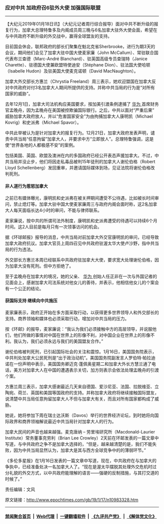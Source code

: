 ### 应对中共 加政府召6驻外大使 加强国际联盟
------------------------

<p>
 【大纪元2019年01月18日讯】（大纪元记者周行综合报导）面对中共不断升级的报复行为，加拿大总理特鲁多及内阁成员周三晚与6名加拿大驻外大使会面，希望在与中共政府不断升级的外交战中，赢得全球盟友的支持。
</p>
<p>
 目前国会休会，联邦政府的部长们聚集在魁北克省Sherbrooke，进行为期3天的会议，期间他们会见了加拿大驻中国大使麦家廉（John McCallum）、常驻联合国代表布兰查德（Marc-André Blanchard）、驻英国高级专员查瑞特（Janice Charette）、驻德国大使兼欧盟特使迪安（Stéphane Dion）、驻法国大使哈顿（Isabelle Hudon）及驻美国大使麦克诺顿（David MacNaughton）。
</p>
<p>
 加拿大外交部长方惠兰（Chrystia Freeland）周三表示，她欢迎盟国在加拿大反对中共政府对付3名加拿大人期间所提供的支持。并称中共当局的行为是“对所有国家的威胁”。
</p>
<p>
 去年12月1日，加拿大司法机构应美国要求，按加美引渡条例逮捕了
 <a href="http://www.epochtimes.com/gb/tag/%E5%8D%8E%E4%B8%BA.html">
  华为
 </a>
 首席财务官孟晚舟，因为孟晚舟在美国被控欺骗国际银行。之后，中共以面对“严重后果” 威胁加拿大政府放人，并以“危害国家安全”为由拘捕加拿大人康明凯（Michael Kovrig）和史派弗（Michael Spavor）。
</p>
<p>
 中共此举被认为是针对加拿大的报复行为。12月21日，加拿大政府发表声明，谴责中共当局“任意拘留”加拿大人，并要求中方“立即放人”。总理特鲁强调，这是使“世界各地的人都极感不安”的案例。
</p>
<p>
 包括美国、英国、欧盟及澳洲在内的多国政府已经公开表态声援加拿大。不过，中共当局并没止步，他们将因走私毒品被判15年徒刑的加拿大人谢伦伯格（Robert Lloyd Schellenberg）发回重审，并邀请国际媒体到场，见证法院将谢伦伯格改判死刑。
</p>
<h4>
 非人道行为惹怒加拿大
</h4>
<p>
 之前已有媒体曝光，康明凯和史派弗在被关押期间遭受不公待遇，比如被长时间审问，禁止熄灯等。加拿大驻中国大使麦家廉周三与政府内阁会面时称，这2名加拿大人每天面临长达4小时的审问，不能与律师联系。
</p>
<p>
 麦家廉说，按中共的所谓司法外制度，康明凯和史派弗遭受的待遇可以持续6个月时间。这2人目前是每月只有一次领事访问的机会。
</p>
<p>
 据《环球邮报》报导的消息，中共当局对前加拿大外交官康明凯的审问，已经导致加拿大政府抗议。加拿大官员上周四召见中共政府驻渥太华大使卢沙野，指中共当局的行为违法。
</p>
<p>
 外交部长方惠兰本周已经联系中共政府驻加拿大大使，要求宽大处理谢伦伯格，因为加拿大没有死刑。但中方拒绝了。
</p>
<p>
 至于孟晚舟在加拿大的境况，她的父亲、
 <a href="http://www.epochtimes.com/gb/tag/%E5%8D%8E%E4%B8%BA.html">
  华为
 </a>
 创始人任正非在一次与外国记者的见面会上，感谢加拿大司法系统对他女儿的善待，并表示，他相信他女儿的个案会有一个公正的结论。
</p>
<h4>
 获国际支持 继续向中共施压
</h4>
<p>
 麦家廉表示，政府正开始在多方面采取行动，以获得更多世界领导人和外交部长的支持。商界领袖和媒体也必须采取行动，增加对中共当局的压力。
</p>
<p>
 按《环邮》的报导，麦家廉说：“我认为我们必须接触中方的高层领导，并说服他们，他们所做的事情对中国在世界上的形像不利，对中国企业在世界上的形像不利。我认为，我们必须永远与我们的美国盟友合作。”
</p>
<p>
 谢伦伯格被判死刑，已引起国际社会的关注和震惊。1月16日，美国国务院表示，中共判处加拿大公民死刑是“出于政治动机”。美国国务院副发言人罗伯特‧帕拉迪诺在一份声明中表示，美国国务卿迈克‧蓬佩奥星期二和加拿大外长方慧兰通了电话，美方对加拿大人在中国的遭遇表示关切，加方则表示会依法处理孟晚舟的引渡个案。
</p>
<p>
 方惠兰周三表示，加拿大感谢最近几天来自德国、爱沙尼亚、法国、拉脱维亚、立陶宛、荷兰、英国和美国等国政府的支持。并称加拿大政府将继续接触国际盟友，说清楚中共当局任意拘留加拿大人不但与加拿大有关，而且对所有国家都构成了威胁。
</p>
<p>
 她说，她将参加下周在瑞士达沃斯（Davos）举行的世界经济论坛，到时她将向国际政界和商界领袖解说最近中共当局针对加拿大人的行为。
</p>
<p>
 加拿大民间的声音也越来越强。麦克唐纳 – 劳里埃研究所（Macdonald-Laurier Institute）常务董事克劳利（Brian Lee Crowley）2天前在环邮发表的一篇文章中写道，与中共政府之争不是加拿大选择的，“但是，越来越清楚的是，我们不能失败，因为中共当局显然认为，加拿大是其与西方全球竞争中的的薄弱环节。”
</p>
<p>
 《多伦多星报》在1月16日发表的一篇文章中写道，现在，中共政府在与加拿大的争执中，已经准备处决一名加拿大人了。“现在是渥太华摆脱其处理外交危机时过分礼貌的外交方式，以中共政府能理解的语言——强硬的反制措施，与其打交道的时候了。”
</p>
<p>
 责任编辑：文风
</p>

原文链接：http://www.epochtimes.com/gb/19/1/17/n10983328.htm


------------------------
#### [禁闻聚合首页](https://github.com/gfw-breaker/banned-news/blob/master/README.md) &nbsp;|&nbsp; [Web代理](https://github.com/gfw-breaker/open-proxy/blob/master/README.md) &nbsp;|&nbsp; [一键翻墙软件](https://github.com/gfw-breaker/nogfw/blob/master/README.md) &nbsp;|&nbsp; [《九评共产党》](https://github.com/gfw-breaker/9ping.md/blob/master/README.md#九评之一评共产党是什么) &nbsp;|&nbsp; [《解体党文化》](https://github.com/gfw-breaker/jtdwh.md/blob/master/README.md#绪论)